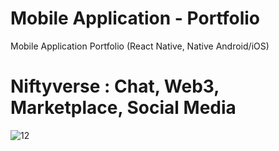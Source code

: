 # Mobile Application - Portfolio
Mobile Application Portfolio (React Native, Native Android/iOS)

# Niftyverse : Chat, Web3, Marketplace, Social Media

![12](https://github.com/kaleemlab/portfolio-mobile-app/assets/72068277/49ab1cd4-7960-4260-b035-2bd8ea1254d0)


